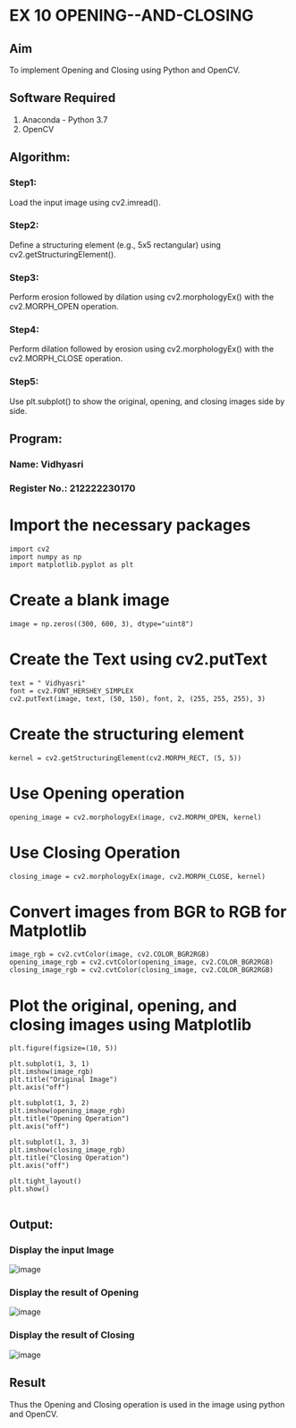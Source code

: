 # EX 10 OPENING--AND-CLOSING
## Aim
To implement Opening and Closing using Python and OpenCV.

## Software Required
1. Anaconda - Python 3.7
2. OpenCV
## Algorithm:
### Step1:
Load the input image using cv2.imread().

### Step2:
Define a structuring element (e.g., 5x5 rectangular) using cv2.getStructuringElement().

### Step3:
Perform erosion followed by dilation using cv2.morphologyEx() with the cv2.MORPH_OPEN operation.

### Step4:
Perform dilation followed by erosion using cv2.morphologyEx() with the cv2.MORPH_CLOSE operation.

### Step5:
Use plt.subplot() to show the original, opening, and closing images side by side.
## Program:
### Name: Vidhyasri
### Register No.: 212222230170
# Import the necessary packages
```
import cv2
import numpy as np
import matplotlib.pyplot as plt
```
# Create a blank image
```
image = np.zeros((300, 600, 3), dtype="uint8")
```
# Create the Text using cv2.putText
```
text = " Vidhyasri"
font = cv2.FONT_HERSHEY_SIMPLEX
cv2.putText(image, text, (50, 150), font, 2, (255, 255, 255), 3)
```
# Create the structuring element
```
kernel = cv2.getStructuringElement(cv2.MORPH_RECT, (5, 5))
```
# Use Opening operation
```
opening_image = cv2.morphologyEx(image, cv2.MORPH_OPEN, kernel)
```

# Use Closing Operation
```
closing_image = cv2.morphologyEx(image, cv2.MORPH_CLOSE, kernel)
```
# Convert images from BGR to RGB for Matplotlib
```
image_rgb = cv2.cvtColor(image, cv2.COLOR_BGR2RGB)
opening_image_rgb = cv2.cvtColor(opening_image, cv2.COLOR_BGR2RGB)
closing_image_rgb = cv2.cvtColor(closing_image, cv2.COLOR_BGR2RGB)
```

# Plot the original, opening, and closing images using Matplotlib
```
plt.figure(figsize=(10, 5))

plt.subplot(1, 3, 1)
plt.imshow(image_rgb)
plt.title("Original Image")
plt.axis("off")

plt.subplot(1, 3, 2)
plt.imshow(opening_image_rgb)
plt.title("Opening Operation")
plt.axis("off")

plt.subplot(1, 3, 3)
plt.imshow(closing_image_rgb)
plt.title("Closing Operation")
plt.axis("off")

plt.tight_layout()
plt.show()


```
## Output:

### Display the input Image

![image](https://github.com/user-attachments/assets/8a7786a3-e7f2-4901-88e8-a7bacbca0c7d)


### Display the result of Opening

![image](https://github.com/user-attachments/assets/60ece407-51b6-4c49-90eb-fb994a23734b)


### Display the result of Closing
![image](https://github.com/user-attachments/assets/e68fa796-864f-40a7-9914-082951076844)



## Result
Thus the Opening and Closing operation is used in the image using python and OpenCV.
